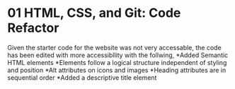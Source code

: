 # 01 HTML, CSS, and Git: Code Refactor

Given the starter code for the website was not very accessable, the code has been edited with more accessibllity with the follwing,
 *Added Semantic HTML elements
 *Elements follow a logical structure independent of styling and position
 *Alt attributes on icons and images
 *Heading attributes are in sequential order
 *Added a descriptive title element
